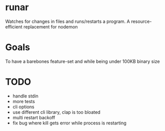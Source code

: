 # runar
Watches for changes in files and runs/restarts a program. A resource-efficient replacement for nodemon

# Goals
To have a barebones feature-set and while being under 100KB binary size

# TODO
* handle stdin
* more tests
* cli options
* use different cli library, clap is too bloated
* multi restart backoff
* fix bug where kill gets error while process is restarting
